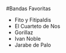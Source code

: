 #Bandas Favoritas

- Fito y Fitipaldis
- El Cuarteto de Nos
- Gorillaz
- Ivan Noble 
- Jarabe de Palo 